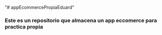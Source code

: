 "# appEcommercePropiaEduard" 
### Este es un repositorio que almacena un app eccomerce para practica propia
